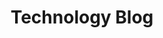 ---
layout: posts
title: Technology Blog
permalink: /de/blog
lang: de
ref: posts
banner:
  title: Technology Blog
---